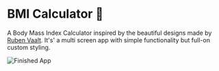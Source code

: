 # BMI Calculator 💪

A Body Mass Index Calculator inspired by the beautiful designs made by [Ruben Vaalt](https://dribbble.com/shots/4585382-Simple-BMI-Calculator). It's' a multi screen app with simple functionality but full-on custom styling.

![Finished App](https://github.com/londonappbrewery/Images/blob/master/bmi-calc-demo.gif)
